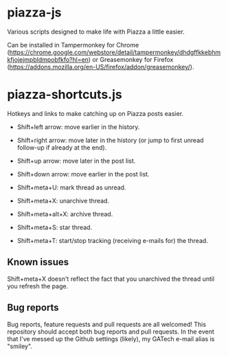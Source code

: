 # piazza-js
Various scripts designed to make life with Piazza a little easier.

Can be installed in Tampermonkey for Chrome (https://chrome.google.com/webstore/detail/tampermonkey/dhdgffkkebhmkfjojejmpbldmpobfkfo?hl=en) or Greasemonkey for Firefox (https://addons.mozilla.org/en-US/firefox/addon/greasemonkey/).

# piazza-shortcuts.js

Hotkeys and links to make catching up on Piazza posts easier.

- Shift+left arrow: move earlier in the history.
- Shift+right arrow: move later in the history (or jump to first unread follow-up if already at the end).
- Shift+up arrow: move later in the post list.
- Shift+down arrow: move earlier in the post list.

- Shift+meta+U: mark thread as unread.
- Shift+meta+X: unarchive thread.
- Shift+meta+alt+X: archive thread.
- Shift+meta+S: star thread.
- Shift+meta+T: start/stop tracking (receiving e-mails for) the thread.

## Known issues

Shift+meta+X doesn't reflect the fact that you unarchived the thread until you refresh the page.

## Bug reports

Bug reports, feature requests and pull requests are all welcomed!
This repository should accept both bug reports and pull requests.
In the event that I've messed up the Github settings (likely), my GATech e-mail alias is "smiley".
